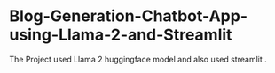 # Blog-Generation-Chatbot-App-using-Llama-2-and-Streamlit

The Project used Llama 2 huggingface model and also used streamlit .

